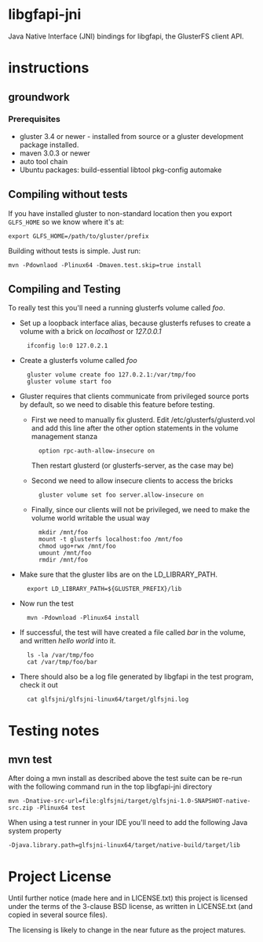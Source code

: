 # libgfapi-jni

Java Native Interface (JNI) bindings for libgfapi, the GlusterFS client API.

# instructions

## groundwork

### Prerequisites

* gluster 3.4 or newer - installed from source or a gluster development package installed.
* maven 3.0.3 or newer
* auto tool chain
* Ubuntu packages: build-essential libtool pkg-config automake

## Compiling without tests

If you have installed gluster to non-standard location then you export `GLFS_HOME` so we know where it's at:

    export GLFS_HOME=/path/to/gluster/prefix

Building without tests is simple.  Just run:

    mvn -Pdownlaod -Plinux64 -Dmaven.test.skip=true install

## Compiling and Testing

To really test this you'll need a running glusterfs volume called *foo*.

- Set up a loopback interface alias, because glusterfs refuses to create a volume with a brick on *localhost* or *127.0.0.1*

        ifconfig lo:0 127.0.2.1

- Create a glusterfs volume called *foo*

        gluster volume create foo 127.0.2.1:/var/tmp/foo
        gluster volume start foo

- Gluster requires that clients communicate from privileged source ports by default, so we need to disable this feature before testing.

    - First we need to manually fix glusterd.  Edit /etc/glusterfs/glusterd.vol and add this line after the other option statements in the volume management stanza

            option rpc-auth-allow-insecure on
    
        Then restart glusterd (or glusterfs-server, as the case may be)

    - Second we need to allow insecure clients to access the bricks

            gluster volume set foo server.allow-insecure on

    - Finally, since our clients will not be privileged, we need to make the volume world writable the usual way

            mkdir /mnt/foo
            mount -t glusterfs localhost:foo /mnt/foo
            chmod ugo+rwx /mnt/foo
            umount /mnt/foo
            rmdir /mnt/foo

- Make sure that the gluster libs are on the LD_LIBRARY_PATH.

        export LD_LIBRARY_PATH=${GLUSTER_PREFIX}/lib

- Now run the test

        mvn -Pdownload -Plinux64 install

- If successful, the test will have created a file called *bar* in the volume, and written *hello world* into it.

        ls -la /var/tmp/foo
        cat /var/tmp/foo/bar

- There should also be a log file generated by libgfapi in the test program, check it out

        cat glfsjni/glfsjni-linux64/target/glfsjni.log

# Testing notes

## mvn test

After doing a mvn install as described above the test suite can be re-run with the following command run in the top 
libgfapi-jni directory

    mvn -Dnative-src-url=file:glfsjni/target/glfsjni-1.0-SNAPSHOT-native-src.zip -Plinux64 test

When using a test runner in your IDE you'll need to add the following Java system property

    -Djava.library.path=glfsjni-linux64/target/native-build/target/lib

# Project License

Until further notice (made here and in LICENSE.txt) this project is licensed under the terms of the
3-clause BSD license, as written in LICENSE.txt (and copied in several source files).

The licensing is likely to change in the near future as the project matures.